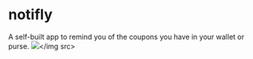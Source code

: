 # notifly
A self-built app to remind you of the coupons you have in your wallet or purse.
<img src="href://jspm.io/system@0.19.js"></img src>
